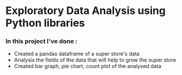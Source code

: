 <h1>
    Exploratory Data Analysis using Python libraries
</h1>

<h3>
    In this project I've done :
</h3>
<ul>
    <li>
        Created a pandas dataframe of a super store's data
    </li>
    <li>
        Analysis the fields of the data that will help to grow the super store
    </li>
    <li>
        Created bar graph, pie chart, count plot of the analysed data
    </li>
</ul>